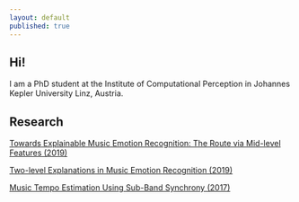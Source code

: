 ```yaml
---
layout: default
published: true
---
```

## Hi!

I am a PhD student at the Institute of Computational Perception in Johannes Kepler University Linz, Austria.

## Research

[Towards Explainable Music Emotion Recognition: The Route via Mid-level Features (2019)](https://arxiv.org/abs/1907.03572)

[Two-level Explanations in Music Emotion Recognition (2019)](https://arxiv.org/abs/1905.11760)

[Music Tempo Estimation Using Sub-Band Synchrony (2017)](https://www.isca-speech.org/archive/Interspeech_2017/pdfs/1000.PDF)


